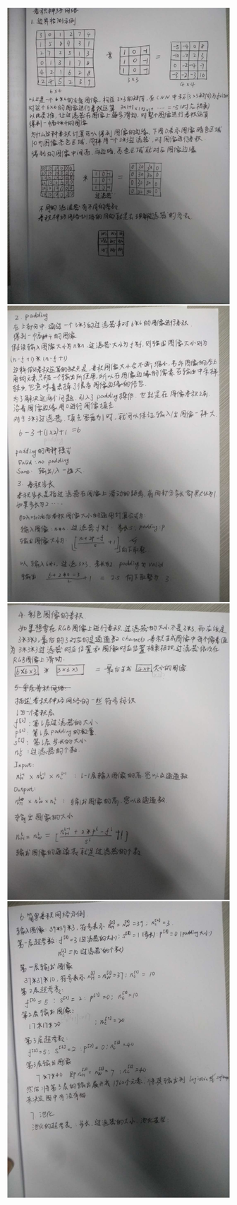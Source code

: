 ![none](https://github.com/zhcbctcc/hands_on_Ml_with_Sklearn_and_TF/blob/dev/images-another/2018-6-5-10-55-36.jpg)
![none](https://github.com/zhcbctcc/hands_on_Ml_with_Sklearn_and_TF/blob/dev/images-another/2018%E5%B9%B46%E6%9C%88511-43-21.jpg)
![none](https://github.com/zhcbctcc/hands_on_Ml_with_Sklearn_and_TF/blob/dev/images-another/2018-06-06-01.jpg)
![none](https://github.com/zhcbctcc/hands_on_Ml_with_Sklearn_and_TF/blob/dev/images-another/2018-06-06-02.jpg)
